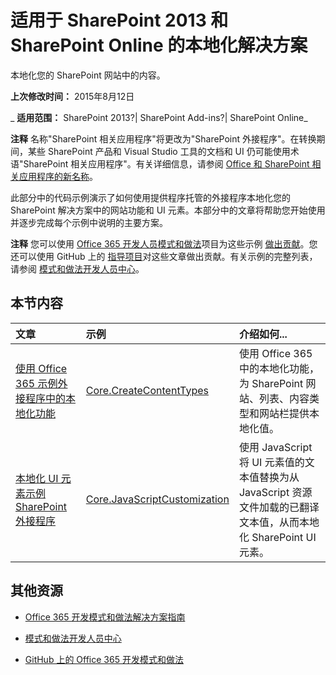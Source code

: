 ﻿
# 适用于 SharePoint 2013 和 SharePoint Online 的本地化解决方案
本地化您的 SharePoint 网站中的内容。

 **上次修改时间：** 2015年8月12日

 _ **适用范围：** SharePoint 2013?| SharePoint Add-ins?| SharePoint Online_

 **注释**  名称"SharePoint 相关应用程序"将更改为"SharePoint 外接程序"。在转换期间，某些 SharePoint 产品和 Visual Studio 工具的文档和 UI 仍可能使用术语"SharePoint 相关应用程序"。有关详细信息，请参阅 [Office 和 SharePoint 相关应用程序的新名称](05b07b04-6c8b-4b7e-bd86-e32c589dfead.md#bk_newname)。

此部分中的代码示例演示了如何使用提供程序托管的外接程序本地化您的 SharePoint 解决方案中的网站功能和 UI 元素。本部分中的文章将帮助您开始使用并逐步完成每个示例中说明的主要方案。 

 **注释**  您可以使用 [Office 365 开发人员模式和做法](https://github.com/OfficeDev/PnP)项目为这些示例 [做出贡献](https://github.com/OfficeDev/PnP/wiki/contributing-to-Office-365-developer-patterns-and-practices)。您还可以使用 GitHub 上的 [指导项目](https://github.com/OfficeDev/PnP-Guidance)对这些文章做出贡献。有关示例的完整列表，请参阅 [模式和做法开发人员中心](http://dev.office.com/patterns-and-practices)。 


## 本节内容



|**文章**|**示例**|**介绍如何...**|
|:-----|:-----|:-----|
|[使用 Office 365 示例外接程序中的本地化功能](use-localization-features-in-office-365-sample-app.md)|[Core.CreateContentTypes](https://github.com/OfficeDev/PnP/tree/master/Samples/Core.CreateContentTypes)|使用 Office 365 中的本地化功能，为 SharePoint 网站、列表、内容类型和网站栏提供本地化值。 |
|[本地化 UI 元素示例 SharePoint 外接程序](localize-ui-elements-sample-app-for-sharepoint.md)|[Core.JavaScriptCustomization](https://github.com/OfficeDev/PnP/tree/master/Scenarios/Core.JavaScriptCustomization)|使用 JavaScript 将 UI 元素值的文本值替换为从 JavaScript 资源文件加载的已翻译文本值，从而本地化 SharePoint UI 元素。 |

## 其他资源



- [Office 365 开发模式和做法解决方案指南](office-365-development-patterns-and-practices-solution-guidance.md)
    
- [模式和做法开发人员中心](http://dev.office.com/patterns-and-practices)
    
- [GitHub 上的 Office 365 开发模式和做法](https://github.com/OfficeDev/PnP)
    
